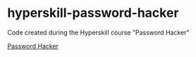 # hyperskill-password-hacker
Code created during the Hyperskill course "Password Hacker"

[Password Hacker](https://hyperskill.org/projects/80)
